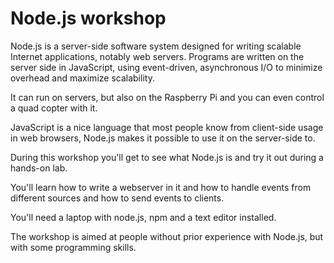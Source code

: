 Node.js workshop
================

Node.js is a server-side software system designed for writing scalable Internet applications, notably web servers. Programs are written on the server side in JavaScript, using event-driven, asynchronous I/O to minimize overhead and maximize scalability.

It can run on servers, but also on the Raspberry Pi and you can even control a quad copter with it.

JavaScript is a nice language that most people know from client-side usage in web browsers, Node.js makes it possible to use it on the server-side to.

During this workshop you'll get to see what Node.js is and try it out during a hands-on lab.

You'll learn how to write a webserver in it and how to handle events from different sources and how to send events to clients.

You'll need a laptop with node.js, npm and a text editor installed.

The workshop is aimed at people without prior experience with Node.js, but with some programming skills.